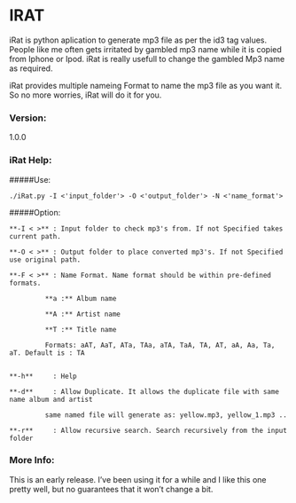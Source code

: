 # IRAT
 
iRat is python aplication to generate mp3 file as per the id3 tag values.  People like me often gets irritated by gambled mp3 name while it is copied from Iphone or Ipod. iRat is really usefull to change the gambled Mp3 name as required. 
 
iRat provides multiple nameing Format to name the mp3 file as you want it. So no more worries, iRat will do it for you. 

### Version:
1.0.0
 
### iRat Help:
 
#####Use: 

```
./iRat.py -I <'input_folder'> -O <'output_folder'> -N <'name_format'>
```

#####Option:
 
```
**-I < >** : Input folder to check mp3's from. If not Specified takes current path.
 
**-O < >** : Output folder to place converted mp3's. If not Specified use original path.
 
**-F < >** : Name Format. Name format should be within pre-defined formats.

         **a :** Album name
         
         **A :** Artist name
         
         **T :** Title name
         
         Formats: aAT, AaT, ATa, TAa, aTA, TaA, TA, AT, aA, Aa, Ta, aT. Default is : TA
         
 
**-h**     : Help
 
**-d**     : Allow Duplicate. It allows the duplicate file with same name album and artist
 
         same named file will generate as: yellow.mp3, yellow_1.mp3 ..
         
**-r**     : Allow recursive search. Search recursively from the input folder
``` 
### More Info:
This is an early release. I’ve been using it for a while and I like this one pretty well, but no guarantees
that it won’t change a bit.

